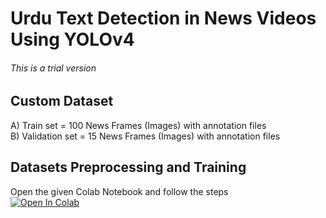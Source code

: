 # Urdu Text Detection in News Videos Using YOLOv4
###### This is a trial version 
## Custom Dataset <br>
A) Train set = 100 News Frames (Images) with annotation files <br>
B) Validation set = 15 News Frames (Images) with annotation files <br>
## Datasets Preprocessing and Training <br>
Open the given Colab Notebook and follow the steps <br>
[![Open In Colab](https://colab.research.google.com/assets/colab-badge.svg)](http://https://colab.research.google.com/drive/1DeegVTrFzbwr3wi4glahgTQY0hO-uOdo?usp=sharing)
